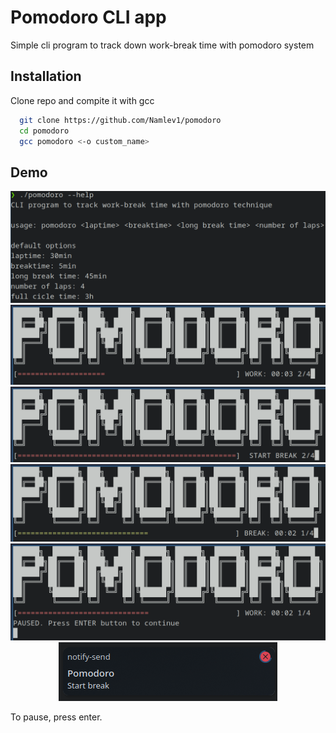 
# Pomodoro CLI app

Simple cli program to track down work-break time with pomodoro system


## Installation

Clone repo and compite it with gcc

```bash
  git clone https://github.com/Namlev1/pomodoro
  cd pomodoro
  gcc pomodoro <-o custom_name>

```
    
## Demo

<p align="center">
  <img src="images/help.png"/>
<br>
  <img src="images/work.png"/>
<br>
  <img src="images/start_break.png"/>
<br>
  <img src="images/break.png"/>
<br>
  <img src="images/pause.png"/>
<br>
  <img src="images/notification.png"/>

  To pause, press enter.
</p>